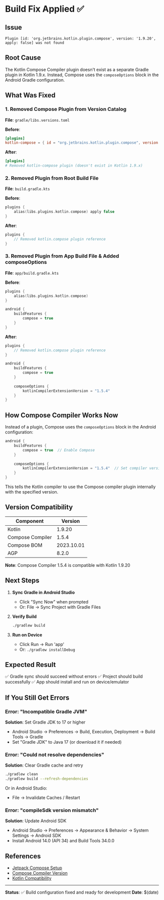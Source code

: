# Build Fix Applied ✅

## Issue
```
Plugin [id: 'org.jetbrains.kotlin.plugin.compose', version: '1.9.20', apply: false] was not found
```

## Root Cause
The Kotlin Compose Compiler plugin doesn't exist as a separate Gradle plugin in Kotlin 1.9.x. Instead, Compose uses the `composeOptions` block in the Android Gradle configuration.

## What Was Fixed

### 1. Removed Compose Plugin from Version Catalog
**File**: `gradle/libs.versions.toml`

**Before**:
```toml
[plugins]
kotlin-compose = { id = "org.jetbrains.kotlin.plugin.compose", version.ref = "kotlin" }
```

**After**:
```toml
[plugins]
# Removed kotlin-compose plugin (doesn't exist in Kotlin 1.9.x)
```

### 2. Removed Plugin from Root Build File
**File**: `build.gradle.kts`

**Before**:
```kotlin
plugins {
    alias(libs.plugins.kotlin.compose) apply false
}
```

**After**:
```kotlin
plugins {
    // Removed kotlin.compose plugin reference
}
```

### 3. Removed Plugin from App Build File & Added composeOptions
**File**: `app/build.gradle.kts`

**Before**:
```kotlin
plugins {
    alias(libs.plugins.kotlin.compose)
}

android {
    buildFeatures {
        compose = true
    }
}
```

**After**:
```kotlin
plugins {
    // Removed kotlin.compose plugin reference
}

android {
    buildFeatures {
        compose = true
    }
    
    composeOptions {
        kotlinCompilerExtensionVersion = "1.5.4"
    }
}
```

## How Compose Compiler Works Now

Instead of a plugin, Compose uses the `composeOptions` block in the Android configuration:

```kotlin
android {
    buildFeatures {
        compose = true  // Enable Compose
    }
    
    composeOptions {
        kotlinCompilerExtensionVersion = "1.5.4"  // Set compiler version
    }
}
```

This tells the Kotlin compiler to use the Compose compiler plugin internally with the specified version.

## Version Compatibility

| Component | Version |
|-----------|---------|
| Kotlin | 1.9.20 |
| Compose Compiler | 1.5.4 |
| Compose BOM | 2023.10.01 |
| AGP | 8.2.0 |

**Note**: Compose Compiler 1.5.4 is compatible with Kotlin 1.9.20

## Next Steps

1. **Sync Gradle in Android Studio**
   - Click "Sync Now" when prompted
   - Or: File → Sync Project with Gradle Files

2. **Verify Build**
   ```bash
   ./gradlew build
   ```

3. **Run on Device**
   - Click Run → Run 'app'
   - Or: `./gradlew installDebug`

## Expected Result

✅ Gradle sync should succeed without errors
✅ Project should build successfully
✅ App should install and run on device/emulator

## If You Still Get Errors

### Error: "Incompatible Gradle JVM"
**Solution**: Set Gradle JDK to 17 or higher
- Android Studio → Preferences → Build, Execution, Deployment → Build Tools → Gradle
- Set "Gradle JDK" to Java 17 (or download it if needed)

### Error: "Could not resolve dependencies"
**Solution**: Clear Gradle cache and retry
```bash
./gradlew clean
./gradlew build --refresh-dependencies
```

Or in Android Studio:
- File → Invalidate Caches / Restart

### Error: "compileSdk version mismatch"
**Solution**: Update Android SDK
- Android Studio → Preferences → Appearance & Behavior → System Settings → Android SDK
- Install Android 14.0 (API 34) and Build Tools 34.0.0

## References

- [Jetpack Compose Setup](https://developer.android.com/jetpack/compose/setup)
- [Compose Compiler Version](https://developer.android.com/jetpack/androidx/releases/compose-compiler)
- [Kotlin Compatibility](https://developer.android.com/jetpack/androidx/releases/compose-kotlin)

---

**Status**: ✅ Build configuration fixed and ready for development
**Date**: $(date)
